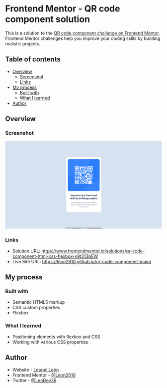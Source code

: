 # Frontend Mentor - QR code component solution

This is a solution to the [QR code component challenge on Frontend Mentor](https://www.frontendmentor.io/challenges/qr-code-component-iux_sIO_H). Frontend Mentor challenges help you improve your coding skills by building realistic projects. 

## Table of contents

- [Overview](#overview)
  - [Screenshot](#screenshot)
  - [Links](#links)
- [My process](#my-process)
  - [Built with](#built-with)
  - [What I learned](#what-i-learned)
- [Author](#author)


## Overview

### Screenshot

![](./images/Screenshot.PNG)

### Links

- Solution URL: https://www.frontendmentor.io/solutions/qr-code-component-html-css-flexbox-v9t313pEW
- Live Site URL: https://leon2610.github.io/qr-code-component-main/

## My process

### Built with

- Semantic HTML5 markup
- CSS custom properties
- Flexbox

### What I learned

* Positioning elements with flexbox and CSS
* Working with various CSS properties

## Author

- Website - [Leonel León](https://github.com/Leon2610)
- Frontend Mentor - [@Leon2610](https://www.frontendmentor.io/profile/Leon2610)
- Twitter - [@LeoDev26](https://twitter.com/LeoDev26)